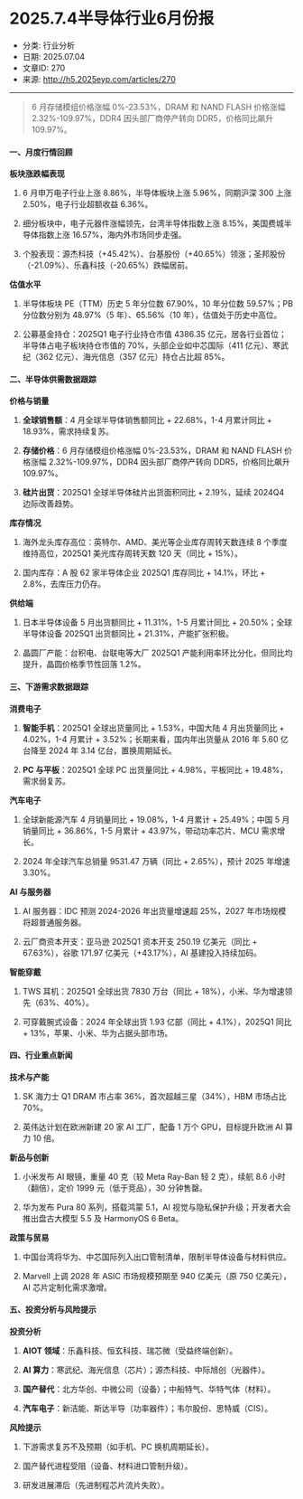 # 2025.7.4半导体行业6月份报

- 分类: 行业分析
- 日期: 2025.07.04
- 文章ID: 270
- 来源: http://h5.2025eyp.com/articles/270

---

> 6 月存储模组价格涨幅 0%-23.53%，DRAM 和 NAND FLASH 价格涨幅 2.32%-109.97%，DDR4 因头部厂商停产转向 DDR5，价格同比飙升 109.97%。

#### **一、月度行情回顾**

**板块涨跌幅表现**

1. 6 月申万电子行业上涨 8.86%，半导体板块上涨 5.96%，同期沪深 300 上涨 2.50%，电子行业超额收益 6.36%。

2. 细分板块中，电子元器件涨幅领先，台湾半导体指数上涨 8.15%，美国费城半导体指数上涨 16.57%，海内外市场同步走强。

3. 个股表现：源杰科技（+45.42%）、台基股份（+40.65%）领涨；圣邦股份（-21.09%）、乐鑫科技（-20.65%）跌幅居前。

**估值水平**

1. 半导体板块 PE（TTM）历史 5 年分位数 67.90%，10 年分位数 59.57%；PB 分位数分别为 48.97%（5 年）、65.56%（10 年），估值处于历史中高位。

2. 公募基金持仓：2025Q1 电子行业持仓市值 4386.35 亿元，居各行业首位；半导体占电子板块持仓市值的 70%，头部企业如中芯国际（411 亿元）、寒武纪（362 亿元）、海光信息（357 亿元）持仓占比超 85%。

#### **二、半导体供需数据跟踪**

**价格与销量**

1. **全球销售额**：4 月全球半导体销售额同比 + 22.68%，1-4 月累计同比 + 18.93%，需求持续复苏。

2. **存储价格**：6 月存储模组价格涨幅 0%-23.53%，DRAM 和 NAND FLASH 价格涨幅 2.32%-109.97%，DDR4 因头部厂商停产转向 DDR5，价格同比飙升 109.97%。

3. **硅片出货**：2025Q1 全球半导体硅片出货面积同比 + 2.19%，延续 2024Q4 边际改善趋势。

**库存情况**

1. 海外龙头库存高位：英特尔、AMD、美光等企业库存周转天数连续 8 个季度维持高位，2025Q1 美光库存周转天数 120 天（同比 + 15%）。

2. 国内库存：A 股 62 家半导体企业 2025Q1 库存同比 + 14.1%，环比 + 2.8%，去库压力仍存。

**供给端**

1. 日本半导体设备 5 月出货额同比 + 11.31%，1-5 月累计同比 + 20.50%；全球半导体设备 2025Q1 出货额同比 + 21.31%，产能扩张积极。

2. 晶圆厂产能：台积电、台联电等大厂 2025Q1 产能利用率环比分化，但同比均提升，晶圆价格季节性回落 1.2%。

#### **三、下游需求数据跟踪**

**消费电子**

1. **智能手机**：2025Q1 全球出货量同比 + 1.53%，中国大陆 4 月出货量同比 + 4.02%，1-4 月累计 + 3.52%；长期来看，国内年出货量从 2016 年 5.60 亿台降至 2024 年 3.14 亿台，置换周期延长。

2. **PC 与平板**：2025Q1 全球 PC 出货量同比 + 4.98%，平板同比 + 19.48%，需求弱复苏。

**汽车电子**

1. 全球新能源汽车 4 月销量同比 + 19.08%，1-4 月累计 + 25.49%；中国 5 月销量同比 + 36.86%，1-5 月累计 + 43.97%，带动功率芯片、MCU 需求增长。

2. 2024 年全球汽车总销量 9531.47 万辆（同比 + 2.65%），预计 2025 年增速 3.30%。

**AI 与服务器**

1. AI 服务器：IDC 预测 2024-2026 年出货量增速超 25%，2027 年市场规模将超普通服务器。

2. 云厂商资本开支：亚马逊 2025Q1 资本开支 250.19 亿美元（同比 + 67.63%），谷歌 171.97 亿美元（+43.17%），AI 基建投入持续加码。

**智能穿戴**

1. TWS 耳机：2025Q1 全球出货 7830 万台（同比 + 18%），小米、华为增速领先（63%、40%）。

2. 可穿戴腕式设备：2024 年全球出货 1.93 亿部（同比 + 4.1%），2025Q1 同比 + 13%，苹果、小米、华为占据头部市场。

#### **四、行业重点新闻**

**技术与产能**

1. SK 海力士 Q1 DRAM 市占率 36%，首次超越三星（34%），HBM 市场占比 70%。

2. 英伟达计划在欧洲新建 20 家 AI 工厂，配备 1 万个 GPU，目标提升欧洲 AI 算力 10 倍。

**新品与创新**

1. 小米发布 AI 眼镜，重量 40 克（较 Meta Ray-Ban 轻 2 克），续航 8.6 小时（翻倍），定价 1999 元（低于竞品），30 分钟售罄。

2. 华为发布 Pura 80 系列，搭载鸿蒙 5.1，AI 视觉与隐私保护升级；开发者大会推出盘古大模型 5.5 及 HarmonyOS 6 Beta。

**政策与贸易**

1. 中国台湾将华为、中芯国际列入出口管制清单，限制半导体设备与材料供应。

2. Marvell 上调 2028 年 ASIC 市场规模预期至 940 亿美元（原 750 亿美元），AI 芯片定制化需求激增。

#### **五、投资分析与风险提示**

**投资分析**

1. **AIOT 领域**：乐鑫科技、恒玄科技、瑞芯微（受益终端创新）。

2. **AI 算力**：寒武纪、海光信息（芯片）；源杰科技、中际旭创（光器件）。

3. **国产替代**：北方华创、中微公司（设备）；中船特气、华特气体（材料）。

4. **汽车电子**：新洁能、斯达半导（功率器件）；韦尔股份、思特威（CIS）。

**风险提示**

1. 下游需求复苏不及预期（如手机、PC 换机周期延长）。

2. 国产替代进程受阻（设备、材料进口管制升级）。

3. 研发进展滞后（先进制程芯片流片失败）。
